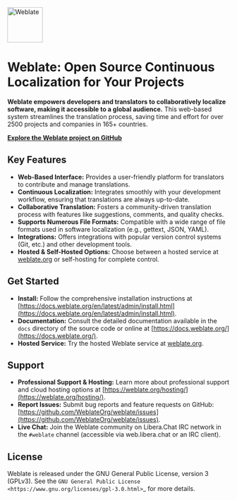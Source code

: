 <img src="https://s.weblate.org/cdn/Logo-Darktext-borders.png" alt="Weblate" height="80px" target="https://weblate.org/">

# Weblate: Open Source Continuous Localization for Your Projects

**Weblate empowers developers and translators to collaboratively localize software, making it accessible to a global audience.**  This web-based system streamlines the translation process, saving time and effort for over 2500 projects and companies in 165+ countries.

**[Explore the Weblate project on GitHub](https://github.com/WeblateOrg/weblate)**

## Key Features

*   **Web-Based Interface:**  Provides a user-friendly platform for translators to contribute and manage translations.
*   **Continuous Localization:**  Integrates smoothly with your development workflow, ensuring that translations are always up-to-date.
*   **Collaborative Translation:** Fosters a community-driven translation process with features like suggestions, comments, and quality checks.
*   **Supports Numerous File Formats:** Compatible with a wide range of file formats used in software localization (e.g., gettext, JSON, YAML).
*   **Integrations:** Offers integrations with popular version control systems (Git, etc.) and other development tools.
*   **Hosted & Self-Hosted Options:**  Choose between a hosted service at [weblate.org](https://weblate.org/) or self-hosting for complete control.

## Get Started

*   **Install:**  Follow the comprehensive installation instructions at [https://docs.weblate.org/en/latest/admin/install.html](https://docs.weblate.org/en/latest/admin/install.html).
*   **Documentation:**  Consult the detailed documentation available in the `docs` directory of the source code or online at [https://docs.weblate.org/](https://docs.weblate.org/).
*   **Hosted Service:**  Try the hosted Weblate service at [weblate.org](https://weblate.org/).

## Support

*   **Professional Support & Hosting:** Learn more about professional support and cloud hosting options at [https://weblate.org/hosting/](https://weblate.org/hosting/).
*   **Report Issues:**  Submit bug reports and feature requests on GitHub: [https://github.com/WeblateOrg/weblate/issues](https://github.com/WeblateOrg/weblate/issues).
*   **Live Chat:**  Join the Weblate community on Libera.Chat IRC network in the `#weblate` channel (accessible via web.libera.chat or an IRC client).

## License

Weblate is released under the GNU General Public License, version 3 (GPLv3).  See the `GNU General Public License <https://www.gnu.org/licenses/gpl-3.0.html>`_ for more details.